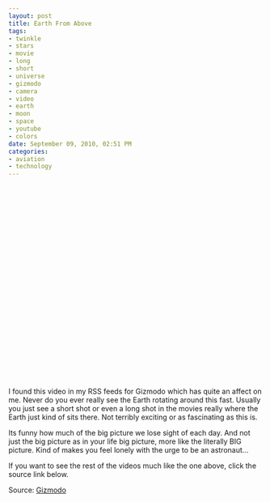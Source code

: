 ```yaml
--- 
layout: post
title: Earth From Above
tags: 
- twinkle
- stars
- movie
- long
- short
- universe
- gizmodo
- camera
- video
- earth
- moon
- space
- youtube
- colors
date: September 09, 2010, 02:51 PM
categories: 
- aviation
- technology
---
```

<object height="385" width="640"><param name="movie" value="http://www.youtube.com/v/AhkPe2FVIlA&color1=0xb1b1b1&color2=0xd0d0d0&hl=en_US&feature=player_embedded&fs=1" /><param name="allowFullScreen" value="true" /><param name="allowScriptAccess" value="always" /><embed allowfullscreen="true" src="http://www.youtube.com/v/AhkPe2FVIlA&color1=0xb1b1b1&color2=0xd0d0d0&hl=en_US&feature=player_embedded&fs=1" allowscriptaccess="always" type="application/x-shockwave-flash" height="385" width="640"></embed></object>

I found this video in my RSS feeds for Gizmodo which has quite an affect on me. Never do you ever really see the Earth rotating around this fast. Usually you just see a short shot or even a long shot in the movies really where the Earth just kind of sits there. Not terribly exciting or as fascinating as this is.

Its funny how much of the big picture we lose sight of each day. And not just the big picture as in your life big picture, more like the literally BIG picture. Kind of makes you feel lonely with the urge to be an astronaut...

If you want to see the rest of the videos much like the one above, click the source link below.

Source: [Gizmodo](http://gizmodo.com/5628171/the-earth-rolling-under-an-astronaut-at-17239mph)
